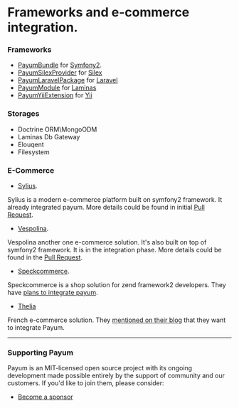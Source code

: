 # Frameworks and e-commerce integration.

### Frameworks

* [PayumBundle](./#symfony-payum-bundle) for [Symfony2](http://symfony.com/).
* [PayumSilexProvider](./#silex-payum-provider) for [Silex](http://silex.sensiolabs.org/)
* [PayumLaravelPackage](./#laravel-payum-package) for [Laravel](http://laravel.com/)
* [PayumModule](./#laminas-payum-module-external) for [Laminas](https://getlaminas.org/)
* [PayumYiiExtension](./#yii-payum-extension-external) for [Yii](http://www.yiiframework.com/)

### Storages

* Doctrine ORM\MongoODM
* Laminas Db Gateway
* Elouqent
* Filesystem

### E-Commerce

* [Sylius](http://sylius.com/).

Sylius is a modern e-commerce platform built on symfony2 framework. It already integrated payum. More details could be found in initial [Pull Request](https://github.com/Sylius/Sylius/pull/275).

* [Vespolina](http://vespolina.org/).

Vespolina another one e-commerce solution. It's also built on top of symfony2 framework. It is in the integration phase. More details could be found in the [Pull Request](https://github.com/vespolina/vespolina-sandbox/pull/107).

* [Speckcommerce](https://github.com/speckcommerce/speck).

Speckcommerce is a shop solution for zend framework2 developers. They have [plans to integrate payum](https://github.com/speckcommerce/SpeckPaypal/issues/8).

* [Thelia](http://thelia.net/)

French e-commerce solution. They [mentioned on their blog](http://thelia.net/thelia-attended-the-first-symfonycon-which-took-place-from-10th-to-14th-december-in-warsaw-poland/) that they want to integrate Payum.

***

### Supporting Payum

Payum is an MIT-licensed open source project with its ongoing development made possible entirely by the support of community and our customers. If you'd like to join them, please consider:

* [Become a sponsor](https://github.com/sponsors/Payum)

